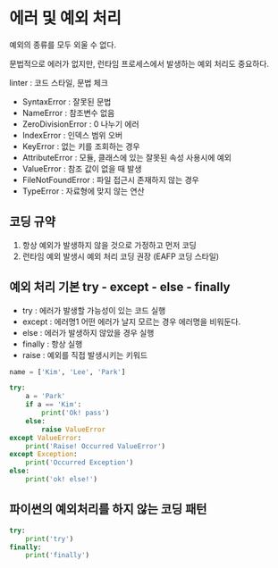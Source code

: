# 에러 및 예외 처리

예외의 종류를 모두 외울 수 없다.

문법적으로 에러가 없지만, 런타임 프로세스에서 발생하는 예외 처리도 중요하다.

linter : 코드 스타일, 문법 체크

- SyntaxError : 잘못된 문법
- NameError : 참조변수 없음
- ZeroDivisionError : 0 나누기 에러
- IndexError : 인덱스 범위 오버
- KeyError : 없는 키를 조회하는 경우
- AttributeError : 모듈, 클래스에 있는 잘못된 속성 사용시에 예외
- ValueError : 참조 값이 없을 때 발생
- FileNotFoundError : 파일 접근시 존재하지 않는 경우
- TypeError : 자료형에 맞지 않는 연산

## 코딩 규약

1. 항상 예외가 발생하지 않을 것으로 가정하고 먼저 코딩
2. 런타임 예외 발생시 예외 처리 코딩 권장 (EAFP 코딩 스타일)

## 예외 처리 기본 try - except - else - finally

- try : 에러가 발생할 가능성이 있는 코드 실행
- except : 에러명1 어떤 에러가 날지 모르는 경우 에러명을 비워둔다.
- else : 에러가 발생하지 않았을 경우 실행
- finally : 항상 실행
- raise : 예외를 직접 발생시키는 키워드

```python
name = ['Kim', 'Lee', 'Park']

try:
    a = 'Park'
    if a == 'Kim':
        print('Ok! pass')
    else:
        raise ValueError
except ValueError:
    print('Raise! Occurred ValueError')
except Exception:
    print('Occurred Exception')
else:
    print('ok! else!')

```

## 파이썬의 예외처리를 하지 않는 코딩 패턴

```python
try:
    print('try')
finally:
    print('finally')
```
